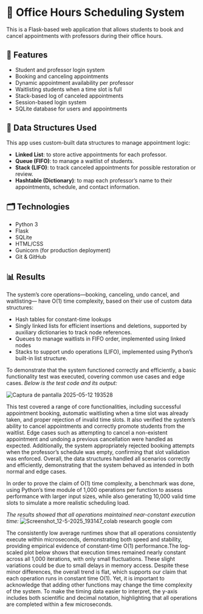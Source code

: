 # 📅 Office Hours Scheduling System

This is a Flask-based web application that allows students to book and cancel appointments with professors during their office hours.

## 🚀 Features

- Student and professor login system
- Booking and canceling appointments
- Dynamic appointment availability per professor
- Waitlisting students when a time slot is full
- Stack-based log of canceled appointments
- Session-based login system
- SQLite database for users and appointments

## 🧠 Data Structures Used

This app uses custom-built data structures to manage appointment logic:

- **Linked List**: to store active appointments for each professor.
- **Queue (FIFO)**: to manage a waitlist of students.
- **Stack (LIFO)**: to track canceled appointments for possible restoration or review.
- **Hashtable (Dictionary)**: to map each professor’s name to their appointments, schedule, and contact information.



## 🗂 Technologies

- Python 3
- Flask
- SQLite
- HTML/CSS
- Gunicorn (for production deployment)
- Git & GitHub

## 📊 Results
The system’s core operations—booking, canceling, undo cancel, and waitlisting— have O(1) time complexity, based on their use of custom data structures:
- Hash tables for constant-time lookups
- Singly linked lists for efficient insertions and deletions, supported by auxiliary dictionaries to track node references.
- Queues to manage waitlists in FIFO order, implemented using linked nodes
- Stacks to support undo operations (LIFO), implemented using Python’s built-in list structure.

To demonstrate that the system functioned correctly and efficiently, a basic functionality test was executed, covering common use cases and edge cases. *Below is the test code and its output:*


![Captura de pantalla 2025-05-12 193528](https://github.com/user-attachments/assets/96271c8d-47f9-4357-b95b-c0f42fb4019a)

This test covered a range of core functionalities, including successful appointment booking, automatic waitlisting when a time slot was already taken, and proper rejection of invalid time slots. It also verified the system’s ability to cancel appointments and correctly promote students from the waitlist. Edge cases such as attempting to cancel a non-existent appointment and undoing a previous cancellation were handled as expected. Additionally, the system appropriately rejected booking attempts when the professor’s schedule was empty, confirming that slot validation was enforced. Overall, the data structures handled all scenarios correctly and efficiently, demonstrating that the system behaved as intended in both normal and edge cases.

In order to prove the claim of O(1) time complexity, a benchmark was done, using Python’s time module of 1,000 operations per function to assess performance with larger input sizes, while also generating 10,000 valid time slots to simulate a more realistic scheduling load.

*The results showed that all operations maintained near-constant execution time:*
![Screenshot_12-5-2025_193147_colab research google com](https://github.com/user-attachments/assets/c3183075-69b0-4ca7-bd64-ada8a6f0ca7d)

The consistently low average runtimes show that all operations consistently execute within microseconds, demonstrating both speed and stability, providing empirical evidence of constant-time O(1) performance.The log-scaled plot below shows that execution times remained nearly constant across all 1,000 iterations, with only small fluctuations. These slight variations could be due to small delays in memory access. Despite these minor differences, the overall trend is flat, which supports our claim that each operation runs in constant time O(1). Yet, it is important to acknowledge that adding other functions may change the time complexity of the system. To make the timing data easier to interpret, the y-axis includes both scientific and decimal notation, highlighting that all operations are completed within a few microseconds.
